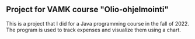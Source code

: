 ## Project for VAMK course "Olio-ohjelmointi"
This is a project that I did for a Java programming course in the fall of 2022. The program is used to track expenses and visualize them using a chart.
